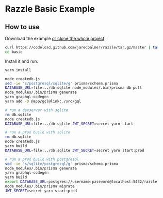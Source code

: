 # Razzle Basic Example

## How to use
Download the example [or clone the whole project](https://github.com/jaredpalmer/razzle.git):

```bash
curl https://codeload.github.com/jaredpalmer/razzle/tar.gz/master | tar -xz --strip=2 razzle-master/examples/basic
cd basic
```

Install it and run:

```bash
yarn install

node createdb.js
sed -ie 's/postgresql/sqlite/g' prisma/schema.prisma 
DATABASE_URL=file:../db.sqlite node_modules/.bin/prisma db pull
node_modules/.bin/prisma generate
yarn graphql-codegen
yarn add -D @app/gql@link:./src/gql

# run a devserver with sqlite
rm db.sqlite
node createdb.js
DATABASE_URL=file:../db.sqlite JWT_SECRET=secret yarn start

# run a prod build with sqlite
rm db.sqlite
node createdb.js
yarn build
DATABASE_URL=file:../db.sqlite JWT_SECRET=secret yarn start:prod

# run a prod build with postgresql
sed -ie 's/sqlite/postgresql/g' prisma/schema.prisma
node_modules/.bin/prisma generate
yarn graphql-codegen
yarn build
export DATABASE_URL=postgres://username:password@localhost:5432/razzle
node_modules/.bin/prisma migrate
JWT_SECRET=secret yarn start:prod
```